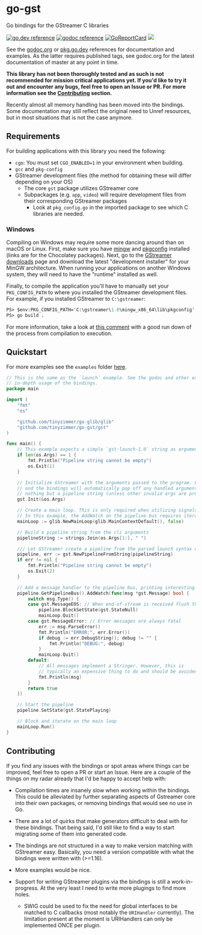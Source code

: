 # go-gst

Go bindings for the GStreamer C libraries

[![go.dev reference](https://img.shields.io/badge/go.dev-reference-007d9c?logo=go&logoColor=white&style=flat-rounded)](https://pkg.go.dev/github.com/tinyzimmer/go-gst)
[![godoc reference](https://img.shields.io/badge/godoc-reference-blue.svg)](https://godoc.org/github.com/tinyzimmer/go-gst)
[![GoReportCard](https://goreportcard.com/badge/github.com/nanomsg/mangos)](https://goreportcard.com/report/github.com/tinyzimmer/go-gst)
![](https://github.com/tinyzimmer/go-gst/workflows/Tests/badge.svg)

See the [godoc.org](https://godoc.org/github.com/tinyzimmer/go-gst) or [pkg.go.dev](https://pkg.go.dev/github.com/tinyzimmer/go-gst) references for documentation and examples.
As the latter requires published tags, see godoc.org for the latest documentation of master at any point in time.

**This library has not been thoroughly tested and as such is not recommended for mission critical applications yet. If you'd like to try it out and encounter any bugs, feel free to open an Issue or PR. For more information see the [Contributing](#contributing) section.**

Recently almost all memory handling has been moved into the bindings. Some documentation may still reflect the original need to Unref resources, but in most situations that is not the case anymore.

## Requirements

For building applications with this library you need the following:

 - `cgo`: You must set `CGO_ENABLED=1` in your environment when building.
 - `gcc` and `pkg-config`
 - GStreamer development files (the method for obtaining these will differ depending on your OS)
   - The core `gst` package utilizes GStreamer core
   - Subpackages (e.g. `app`, `video`) will require development files from their corresponding GStreamer packages
     - Look at `pkg_config.go` in the imported package to see which C libraries are needed.

### Windows

Compiling on Windows may require some more dancing around than on macOS or Linux.
First, make sure you have [mingw](https://chocolatey.org/packages/mingw) and [pkgconfig](https://chocolatey.org/packages/pkgconfiglite) installed (links are for the Chocolatey packages).
Next, go to the [GStreamer downloads](https://gstreamer.freedesktop.org/download/) page and download the latest "development installer" for your MinGW architecture. 
When running your applications on another Windows system, they will need to have the "runtime" installed as well.

Finally, to compile the application you'll have to manually set your `PKG_CONFIG_PATH` to where you installed the GStreamer development files.
For example, if you installed GStreamer to `C:\gstreamer`:

```ps
PS> $env:PKG_CONFIG_PATH='C:\gstreamer\1.0\mingw_x86_64\lib\pkgconfig'
PS> go build .
```

For more information, take a look at [this comment](https://github.com/tinyzimmer/go-gst/issues/3#issuecomment-760648278) with a good run down of the process from compilation to execution.

## Quickstart

For more examples see the `examples` folder [here](examples/).

```go
// This is the same as the `launch` example. See the godoc and other examples for more 
// in-depth usage of the bindings.
package main

import (
    "fmt"
    "os"

    "github.com/tinyzimmer/go-glib/glib"
    "github.com/tinyzimmer/go-gst/gst"
)

func main() {
    // This example expects a simple `gst-launch-1.0` string as arguments
    if len(os.Args) == 1 {
        fmt.Println("Pipeline string cannot be empty")
        os.Exit(1)
    }

    // Initialize GStreamer with the arguments passed to the program. Gstreamer
    // and the bindings will automatically pop off any handled arguments leaving
    // nothing but a pipeline string (unless other invalid args are present).
    gst.Init(&os.Args)

    // Create a main loop. This is only required when utilizing signals via the bindings.
    // In this example, the AddWatch on the pipeline bus requires iterating on the main loop.
    mainLoop := glib.NewMainLoop(glib.MainContextDefault(), false)

    // Build a pipeline string from the cli arguments
    pipelineString := strings.Join(os.Args[1:], " ")

    /// Let GStreamer create a pipeline from the parsed launch syntax on the cli.
    pipeline, err := gst.NewPipelineFromString(pipelineString)
    if err != nil {
        fmt.Println("Pipeline string cannot be empty")
        os.Exit(2)
    }

    // Add a message handler to the pipeline bus, printing interesting information to the console.
    pipeline.GetPipelineBus().AddWatch(func(msg *gst.Message) bool {
        switch msg.Type() {
        case gst.MessageEOS: // When end-of-stream is received flush the pipeling and stop the main loop
            pipeline.BlockSetState(gst.StateNull)
            mainLoop.Quit()
        case gst.MessageError: // Error messages are always fatal
            err := msg.ParseError()
            fmt.Println("ERROR:", err.Error())
            if debug := err.DebugString(); debug != "" {
                fmt.Println("DEBUG:", debug)
            }
            mainLoop.Quit()
        default:
            // All messages implement a Stringer. However, this is
            // typically an expensive thing to do and should be avoided.
            fmt.Println(msg)
        }
        return true
    })

    // Start the pipeline
    pipeline.SetState(gst.StatePlaying)

    // Block and iterate on the main loop
    mainLoop.Run()
}
```

## Contributing

If you find any issues with the bindings or spot areas where things can be improved, feel free to open a PR or start an Issue. Here are a couple of the things on my radar already that I'd be happy to accept help with:

 - Compilation times are insanely slow when working within the bindings. This could be alleviated by further separating aspects of Gstreamer core into their own packages, or removing bindings that would see no use in Go.

 - There are a lot of quirks that make generators difficult to deal with for these bindings. That being said, I'd still like to find a way to start migrating some of them into generated code.

 - The bindings are not structured in a way to make version matching with GStreamer easy. Basically, you need a version compatible with what the bindings were written with (>=1.16).

 - More examples would be nice.

 - Support for writing GStreamer plugins via the bindings is still a work-in-progress. At the very least I need to write more plugings to find more holes. 

    - SWIG could be used to fix the need for global interfaces to be matched to C callbacks (most notably the `URIHandler` currently). The limitation present at the moment is URIHandlers can only be implemented ONCE per plugin.